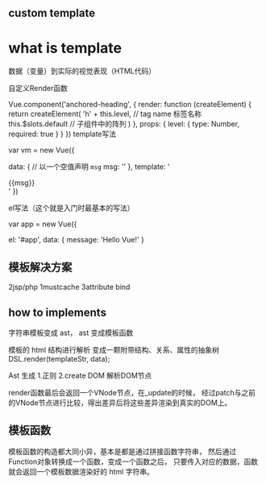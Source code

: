 ## custom template

# what is template
数据（变量）到实际的视觉表现（HTML代码）

自定义Render函数

Vue.component('anchored-heading', {
      render: function (createElement) {
          return createElement(
              'h' + this.level,   // tag name 标签名称
              this.$slots.default // 子组件中的阵列
          )
      },
      props: {
          level: {
              type: Number,
              required: true
          }
      }
  })
template写法

var vm = new Vue({

  data: {
      // 以一个空值声明 `msg`
      msg: ''
  },
  template: '<div>{{msg}}</div>'
})

el写法（这个就是入门时最基本的写法）

var app = new Vue({

  el: '#app',
  data: {
      message: 'Hello Vue!'
  }



## 模板解决方案

2jsp/php
1mustcache
3attribute bind

## how to implements

字符串模板变成 ast，
ast 变成模板函数

模板的 html 结构进行解析
变成一颗附带结构、关系、属性的抽象树
DSL.render(templateStr, data);

Ast 生成
1.正则
2.create DOM 解析DOM节点

render函数最后会返回一个VNode节点，在_update的时候，
经过patch与之前的VNode节点进行比较，得出差异后将这些差异渲染到真实的DOM上。


## 模板函数
模板函数的构造都大同小异，基本是都是通过拼接函数字符串，
然后通过Function对象转换成一个函数，变成一个函数之后，
只要传入对应的数据，函数就会返回一个模板数据渲染好的 html 字符串。





